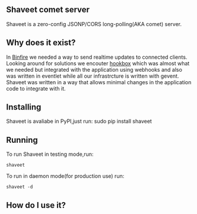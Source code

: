 Shaveet comet server
-----------------------------------------------

Shaveet is a zero-config JSONP/CORS long-polling(AKA comet) server.

Why does it exist?
------------------

In [Binfire](http://www.binfire.com/ "a Online project management software") we needed a way to send realtime updates to connected clients.  
Looking around for solutions we encouter [hookbox](http://hookbox.org/ "hookbox") which was almost what we needed but integrated with the application using webhooks and also was written in eventlet while all our infrastrcture is written with gevent.  
Shaveet was written in a way that allows minimal changes in the application code to integrate with it.


Installing
----------

Shaveet is avaliabe in PyPI,just run:
    sudo pip install shaveet

Running
-------
To run Shaveet in testing mode,run:

    shaveet

To run in daemon mode(for production use) run:

    shaveet -d


How do I use it?
----------------
